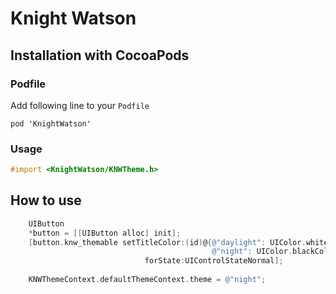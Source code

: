 # Knight Watson

## Installation with CocoaPods

### Podfile

Add following line to your `Podfile`

```shell
pod 'KnightWatson'
```

### Usage

```objectivec
#import <KnightWatson/KNWTheme.h>
```

## How to use

```objectivec
    UIButton
    *button = [[UIButton alloc] init];
    [button.knw_themable setTitleColor:(id)@{@"daylight": UIColor.whiteColor,
                                             @"night": UIColor.blackColor,}
                              forState:UIControlStateNormal];
    
    KNWThemeContext.defaultThemeContext.theme = @"night";
```
